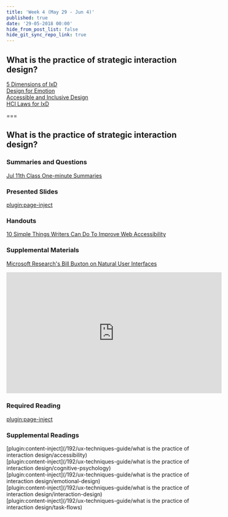 ```yaml
---
title: 'Week 4 (May 29 - Jun 4)'
published: true
date: '29-05-2018 00:00'
hide_from_post_list: false
hide_git_sync_repo_link: true
---
```


## What is the practice of strategic interaction design?
[5 Dimensions of IxD](#)  
[Design for Emotion](#)  
[Accessible and Inclusive Design](#)  
[HCI Laws for IxD](#)  

===

## **What is the practice of strategic interaction design?**

### Summaries and Questions  
[Jul 11th Class One-minute Summaries](https://canvas.sfu.ca)

### Presented Slides  
[plugin:page-inject](/192/all-slides/week-04)

### Handouts
[10 Simple Things Writers Can Do To Improve Web Accessibility](http://www.seamlesscms.com/Insights/Content-Accessibility)  

### Supplemental Materials  
[Microsoft Research's Bill Buxton on Natural User Interfaces](https://www.youtube.com/watch?v=NcdrfacG_y4)  
<div class="embed-responsive embed-responsive-4by3"><iframe width="560" height="315" src="https://www.youtube.com/embed/NcdrfacG_y4" frameborder="0" allowfullscreen></iframe></div>

### Required Reading  
[plugin:page-inject](/192/all-readings/week-04)

### Supplemental Readings  
[plugin:content-inject](/192/ux-techniques-guide/what is the practice of interaction design/accessibility)  
[plugin:content-inject](/192/ux-techniques-guide/what is the practice of interaction design/cognitive-psychology)  
[plugin:content-inject](/192/ux-techniques-guide/what is the practice of interaction design/emotional-design)  
[plugin:content-inject](/192/ux-techniques-guide/what is the practice of interaction design/interaction-design)  
[plugin:content-inject](/192/ux-techniques-guide/what is the practice of interaction design/task-flows)  
